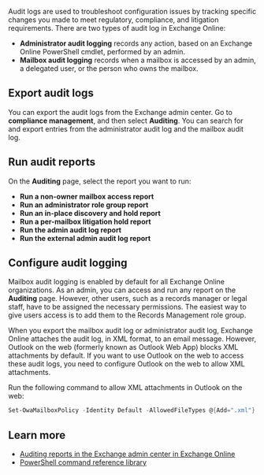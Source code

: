 Audit logs are used to troubleshoot configuration issues by tracking specific changes you made to meet regulatory, compliance, and litigation requirements. There are two types of audit log in Exchange Online:
- **Administrator audit logging** records any action, based on an Exchange Online PowerShell cmdlet, performed by an admin. 
- **Mailbox audit logging** records when a mailbox is accessed by an admin, a delegated user, or the person who owns the mailbox.

## Export audit logs
You can export the audit logs from the Exchange admin center. Go to **compliance management**, and then select **Auditing**. You can search for and export entries from the administrator audit log and the mailbox audit log.

## Run audit reports
On the **Auditing** page, select the report you want to run: 
- **Run a non-owner mailbox access report**
- **Run an administrator role group report**
- **Run an in-place discovery and hold report**
- **Run a per-mailbox litigation hold report**
- **Run the admin audit log report**
- **Run the external admin audit log report**

## Configure audit logging
Mailbox audit logging is enabled by default for all Exchange Online organizations. As an admin, you can access and run any report on the **Auditing** page. However, other users, such as a records manager or legal staff, have to be assigned the necessary permissions. The easiest way to give users access is to add them to the Records Management role group.

When you export the mailbox audit log or administrator audit log, Exchange Online attaches the audit log, in XML format, to an email message. However, Outlook on the web (formerly known as Outlook Web App) blocks XML attachments by default. If you want to use Outlook on the web to access these audit logs, you need to configure Outlook on the web to allow XML attachments.

Run the following command to allow XML attachments in Outlook on the web:

```powershell
Set-OwaMailboxPolicy -Identity Default -AllowedFileTypes @{Add=".xml"}
```

## Learn more
- [Auditing reports in the Exchange admin center in Exchange Online](/exchange/security-and-compliance/exchange-auditing-reports/exchange-auditing-reports?azure-portal=true)
- [PowerShell command reference library](/powershell/windows/get-started?view=win10-ps?azure-portal=true) 